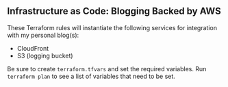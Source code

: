 ## Infrastructure as Code: Blogging Backed by AWS

These Terraform rules will instantiate the following services for integration
with my personal blog(s):

- CloudFront
- S3 (logging bucket)

Be sure to create `terraform.tfvars` and set the required variables. Run
`terraform plan` to see a list of variables that need to be set.

